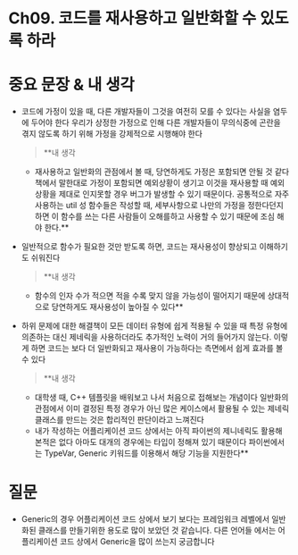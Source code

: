 # Ch09. 코드를 재사용하고 일반화할 수 있도록 하라

# 중요 문장 & 내 생각

- 코드에 가정이 있을 때, 다른 개발자들이 그것을 여전히 모를 수 있다는 사실을 염두에 두어야 한다 우리가 상정한 가정으로 인해 다른 개발자들이 무의식중에 곤란을 겪지 않도록 하기 위해 가정을 강제적으로 시행해야 한다
    
    > **내 생각
    - 재사용하고 일반화의 관점에서 볼 때, 당연하게도 가정은 포함되면 안될 것 같다 책에서 말한대로 가정이 포함되면 예외상황이 생기고 이것을 재사용할 때 예외상황을 제대로 인지못할 경우 버그가 발생할 수 있기 때문이다. 공통적으로 자주 사용하는 util 성 함수들은 작성할 때, 세부사항으로 나만의 가정을 정한다던지 하면 이 함수를 쓰는 다른 사람들이 오해를하고 사용할 수 있기 때문에 조심 해야 한다.**
    > 
- 일반적으로 함수가 필요한 것만 받도록 하면, 코드는 재사용성이 향상되고 이해하기도 쉬워진다
    
    > **내 생각
    - 함수의 인자 수가 적으면 적을 수록 맞지 않을 가능성이 떨어지기 때문에 상대적으로 당연하게도 재사용성이 높아질 수 있다**
    > 
- 하위 문제에 대한 해결책이 모든 데이터 유형에 쉽게 적용될 수 있을 때 특정 유형에 의존하는 대신 제네릭을 사용하더라도 추가적인 노력이 거의 들어가지 않는다. 이렇게 하면 코드는 보다 더 일반화되고 재사용이 가능하다는 측면에서 쉽게 효과를 볼 수 있다
    
    > **내 생각
    - 대학생 때, C++ 템플릿을 배워보고 나서 처음으로 접해보는 개념이다 일반화의 관점에서 이미 결정된 특정 경우가 아닌 많은 케이스에서 활용될 수 있는 제네릭 클래스를 만드는 것은 합리적인 판단이라고 느껴진다
    - 내가 작성하는 어플리케이션 코드 상에서는 아직 파이썬의 제니네릭도 활용해본적은 없다 아마도 대개의 경우에는 타입이 정해져 있기 때문이다 파이썬에서는 TypeVar, Generic 키워드를 이용해서 해당 기능을 지원한다**
    > 

# 질문

- Generic의 경우 어플리케이션 코드 상에서 보기 보다는 프레임워크 레벨에서 일반화된 클래스를 만들기위한 용도로 많이 보았던 것 같습니다. 다른 언어들 에서는 어플리케이션 코드 상에서 Generic을 많이 쓰는지 궁금합니다